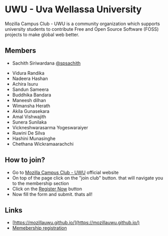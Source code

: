 # UWU - Uva Wellassa University

Mozilla Campus Club - UWU is a community organization which supports university students to contribute Free and Open Source Software (FOSS) projects to make global web better.



## Members

* Sachith Siriwardana [@spsachith](https://twitter.com/spsachith)  
 - Vidura Randika
 - Nadeera Hashan
 - Achira Isuru
 - Sandun Sameera
 - Buddhika Bandara
 - Maneesh dilhan
 - Wimansha Herath
 - Akila Gunasekara
 - Amal Vishwajith
 - Sunera Sunilaka
 - Vickneshwarasarma Yogeswaraiyer
 - Ruwini De Silva
 - Hashini Munasinghe
 - Chethana Wickramaarachchi

## How to join?

- Go to [Mozilla Campus Club - UWU](https://mozillauwu.github.io/) official website
- On top of the page click on the "join club" button. that will navigate you to the membership section
- Click on the [Register Now](https://mozillauwu.page.link/reg) button 
- Now fill the form and submit. thats all!


## Links

- [https://mozillauwu.github.io/](https://mozillauwu.github.io/)
- [Memebership registration](https://mozillauwu.page.link/reg)
